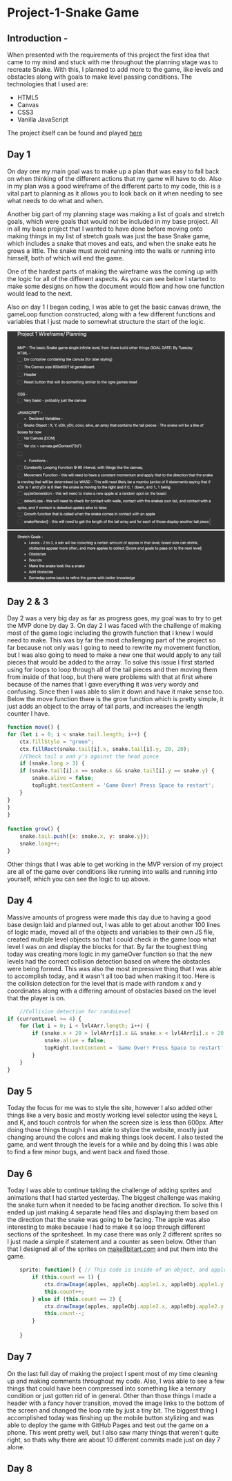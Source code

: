 # Project-1-Snake Game 
## Introduction -
When presented with the requirements of this project the first idea that came to my mind and stuck with me throughout the planning stage was to recreate Snake. With this, I planned to add more to the game, like levels and obstacles along with goals to make level passing conditions. 
The technologies that I used are:
- HTML5
- Canvas
- CSS3
- Vanilla JavaScript

The project itself can be found and played [here](https://brandon205.github.io/Project-1/)


## Day 1
On day one my main goal was to make up a plan that was easy to fall back on when thinking of the different actions that my game
will have to do. Also in my plan was a good wireframe of the different parts to my code, this is a vital part to planning as it allows you to look back on it when needing to see what needs to do what and when. 

Another big part of my planning stage was making a list of goals and stretch goals, which were goals that would not be included
in my base project. All in all my base project that I wanted to have done before moving onto making things in my list of stretch goals was just the base Snake game, which includes a snake that moves and eats, and when the snake eats he grows a little. The snake must avoid running into the walls or running into himself, both of which will end the game.

One of the hardest parts of making the wireframe was the coming up with the logic for all of the different aspects. As you can
see below I started to make some designs on how the document would flow and how one function would lead to the next.

Also on day 1 I began coding, I was able to get the basic canvas drawn, the gameLoop function constructed, along with a few different functions and variables that I just made to somewhat structure the start of the logic. 

![Wireframe1](img/Wireframe.png)
![Wireframe2](img/stretchGoals.png)

## Day 2 & 3 
Day 2 was a very big day as far as progress goes, my goal was to try to get the MVP done by day 3. On day 2 I was faced with the
challenge of making most of the game logic including the growth function that I knew I would need to make. This was by far the most challenging part of the project so far because not only was I going to need to rewrite my movement function, but I was also going to need to make a new one that would apply to any tail pieces that would be added to the array. To solve this issue I first started using for loops to loop through all of the tail pieces and then moving them from inside of that loop, but there were problems with that at first where because of the names that I gave everything it was very wordy and confusing. Since then I was able to slim it down and have it make sense too. Below the move function there is the grow function which is pretty simple, it just adds an object to the array of tail parts, and increases the length counter I have.

```javascript
function move() {
for (let i = 0; i < snake.tail.length; i++) {
    ctx.fillStyle = "green";
    ctx.fillRect(snake.tail[i].x, snake.tail[i].y, 20, 20);
    //Check tail x and y's against the head piece
    if (snake.long > 3) {
    if (snake.tail[i].x == snake.x && snake.tail[i].y == snake.y) {
        snake.alive = false;
        topRight.textContent = 'Game Over! Press Space to restart';
    }
}
}
}

function grow() {
    snake.tail.push({x: snake.x, y: snake.y});
    snake.long++;
}
```

Other things that I was able to get working in the MVP version of my project are all of the game over conditions like running into walls and running into yourself, which you can see the logic to up above.

## Day 4
Massive amounts of progress were made this day due to having a good base design laid and planned out, I was able to get about
another 100 lines of logic made, moved all of the objects and variables to their own JS file, created multiple level objects so that I could check in the game loop what level I was on and display the blocks for that. By far the toughest thing today was creating more logic in my gameOver function so that the new levels had the correct collision detection based on where the obstacles were being formed. This was also the most impressive thing that I was able to accomplish today, and it wasn't all too bad when making it too. Here is the collision detection for the level that is made with random x and y coordinates along with a differing amount of obstacles based on the level that the player is on.

```javascript
    //Collision detection for randoLevel
if (currentLevel >= 4) {
    for (let i = 0; i < lvl4Arr.length; i++) {
        if (snake.x + 20 > lvl4Arr[i].x && snake.x < lvl4Arr[i].x + 20 && snake.y + 20 > lvl4Arr[i].y && snake.y < lvl4Arr[i].y + 20) {
            snake.alive = false;
            topRight.textContent = 'Game Over! Press Space to restart';
        }
    }
}
```

## Day 5
Today the focus for me was to style the site, however I also added other things like a very basic and mostly working level
selector using the keys L and K, and touch controls for when the screen size is less than 600px. After doing those things though I was able to stylize the website, mostly just changing around the colors and making things look decent. I also tested the game, and went through the levels for a while and by doing this I was able to find a few minor bugs, and went back and fixed those.

## Day 6
Today I was able to continue takling the challenge of adding sprites and animations that I had started yesterday. The biggest challenge was making the snake turn when it needed to be facing another direction. To solve this I ended up just making 4 separate head files and displaying them based on the direction that the snake was going to be facing. The apple was also interesting to make because I had to make it so loop through different sections of the spritesheet. In my case there was only 2 different sprites so I just made a simple if statement and a counter as seen below. Other than that I designed all of the sprites on [make8bitart.com](https://make8bitart.com) and put them into the game.

```javascript
    sprite: function() { // This code is inside of an object, and appleObj is a separate object with coordinates 
        if (this.count == 1) {
            ctx.drawImage(apples, appleObj.apple1.x, appleObj.apple1.y, 24, 24, this.x, this.y, 23, 23);
            this.count++;
        } else if (this.count == 2) {
            ctx.drawImage(apples, appleObj.apple2.x, appleObj.apple2.y, 24, 24, this.x, this.y + 1, 23, 23);
            this.count--;
        }
        
    }
```

## Day 7 
On the last full day of making the project I spent most of my time cleaning up and making comments throughout my code. Also, I was able to see a few things that could have been compressed into something like a ternary condition or just gotten rid of in general. Other than those things I made a header with a fancy hover transition, moved the image links to the bottom of the screen and changed the loop rate by just a tiny bit. The biggest thing I accomplished today was finshing up the mobile button stylizing and was able to deploy the game with GitHub Pages and test out the game on a phone. This went pretty well, but I also saw many things that weren't quite right, so thats why there are about 10 different commits made just on day 7 alone.

## Day 8

